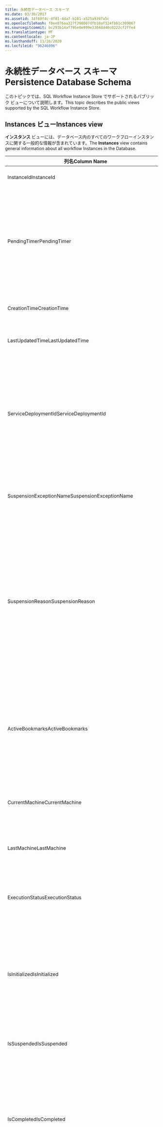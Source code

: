 ```yaml
---
title: 永続性データベース スキーマ
ms.date: 03/30/2017
ms.assetid: 34f69f4c-df81-4da7-b281-a525a9397a5c
ms.openlocfilehash: f0ee076aa327f298007dfb18af324fb81c309067
ms.sourcegitcommit: bc293b14af795e0e999e3304dd40c0222cf2ffe4
ms.translationtype: MT
ms.contentlocale: ja-JP
ms.lasthandoff: 11/26/2020
ms.locfileid: "96246096"
---
```

# <a name="persistence-database-schema"></a><span data-ttu-id="d2df3-102">永続性データベース スキーマ</span><span class="sxs-lookup"><span data-stu-id="d2df3-102">Persistence Database Schema</span></span>

<span data-ttu-id="d2df3-103">このトピックでは、SQL Workflow Instance Store でサポートされるパブリック ビューについて説明します。</span><span class="sxs-lookup"><span data-stu-id="d2df3-103">This topic describes the public views supported by the SQL Workflow Instance Store.</span></span>  
  
## <a name="instances-view"></a><span data-ttu-id="d2df3-104">Instances ビュー</span><span class="sxs-lookup"><span data-stu-id="d2df3-104">Instances view</span></span>  

 <span data-ttu-id="d2df3-105">**インスタンス** ビューには、データベース内のすべてのワークフローインスタンスに関する一般的な情報が含まれています。</span><span class="sxs-lookup"><span data-stu-id="d2df3-105">The **Instances** view contains general information about all workflow Instances in the Database.</span></span>  
  
|<span data-ttu-id="d2df3-106">列名</span><span class="sxs-lookup"><span data-stu-id="d2df3-106">Column Name</span></span>|<span data-ttu-id="d2df3-107">列の型</span><span class="sxs-lookup"><span data-stu-id="d2df3-107">Column Type</span></span>|<span data-ttu-id="d2df3-108">説明</span><span class="sxs-lookup"><span data-stu-id="d2df3-108">Description</span></span>|  
|-----------------|-----------------|-----------------|  
|<span data-ttu-id="d2df3-109">InstanceId</span><span class="sxs-lookup"><span data-stu-id="d2df3-109">InstanceId</span></span>|<span data-ttu-id="d2df3-110">UniqueIdentifier</span><span class="sxs-lookup"><span data-stu-id="d2df3-110">UniqueIdentifier</span></span>|<span data-ttu-id="d2df3-111">ワークフロー インスタンスの ID。</span><span class="sxs-lookup"><span data-stu-id="d2df3-111">The ID of a workflow instance.</span></span>|  
|<span data-ttu-id="d2df3-112">PendingTimer</span><span class="sxs-lookup"><span data-stu-id="d2df3-112">PendingTimer</span></span>|<span data-ttu-id="d2df3-113">DateTime</span><span class="sxs-lookup"><span data-stu-id="d2df3-113">DateTime</span></span>|<span data-ttu-id="d2df3-114">ワークフローが Delay アクティビティでブロックされていて、タイマーが時間切れになってから再開されることを示します。</span><span class="sxs-lookup"><span data-stu-id="d2df3-114">Indicates that the workflow is blocked on a Delay activity and will be resumed after the timer expires.</span></span> <span data-ttu-id="d2df3-115">タイマーが時間切れになるまで待機するようにワークフローがブロックされていない場合は null になります。</span><span class="sxs-lookup"><span data-stu-id="d2df3-115">This value can be null if the workflow is not blocked waiting on a timer to expire.</span></span>|  
|<span data-ttu-id="d2df3-116">CreationTime</span><span class="sxs-lookup"><span data-stu-id="d2df3-116">CreationTime</span></span>|<span data-ttu-id="d2df3-117">DateTime</span><span class="sxs-lookup"><span data-stu-id="d2df3-117">DateTime</span></span>|<span data-ttu-id="d2df3-118">ワークフローが作成された日時を示します。</span><span class="sxs-lookup"><span data-stu-id="d2df3-118">Indicates when the workflow was created.</span></span>|  
|<span data-ttu-id="d2df3-119">LastUpdatedTime</span><span class="sxs-lookup"><span data-stu-id="d2df3-119">LastUpdatedTime</span></span>|<span data-ttu-id="d2df3-120">DateTime</span><span class="sxs-lookup"><span data-stu-id="d2df3-120">DateTime</span></span>|<span data-ttu-id="d2df3-121">ワークフローがデータベースに最後に永続化された日時を示します。</span><span class="sxs-lookup"><span data-stu-id="d2df3-121">Indicates the last time that the workflow was persisted to the database.</span></span>|  
|<span data-ttu-id="d2df3-122">ServiceDeploymentId</span><span class="sxs-lookup"><span data-stu-id="d2df3-122">ServiceDeploymentId</span></span>|<span data-ttu-id="d2df3-123">BigInt</span><span class="sxs-lookup"><span data-stu-id="d2df3-123">BigInt</span></span>|<span data-ttu-id="d2df3-124">[ServiceDeployments] ビューに対する外部キーとして機能します。</span><span class="sxs-lookup"><span data-stu-id="d2df3-124">Acts as a foreign key to the [ServiceDeployments] view.</span></span> <span data-ttu-id="d2df3-125">現在のワークフロー インスタンスが Web ホスト型サービスのインスタンスの場合、この列に値が設定されます。それ以外の場合は NULL に設定されます。</span><span class="sxs-lookup"><span data-stu-id="d2df3-125">If the current workflow instance is an instance of a web-hosted service, then this column has a value, otherwise it is set to NULL.</span></span>|  
|<span data-ttu-id="d2df3-126">SuspensionExceptionName</span><span class="sxs-lookup"><span data-stu-id="d2df3-126">SuspensionExceptionName</span></span>|<span data-ttu-id="d2df3-127">Nvarchar(450)</span><span class="sxs-lookup"><span data-stu-id="d2df3-127">Nvarchar(450)</span></span>|<span data-ttu-id="d2df3-128">ワークフローの中断の原因となった例外の種類 (InvalidOperationException など) を示します。</span><span class="sxs-lookup"><span data-stu-id="d2df3-128">Indicates the type of exception (e.g. InvalidOperationException) that caused the workflow to suspend.</span></span>|  
|<span data-ttu-id="d2df3-129">SuspensionReason</span><span class="sxs-lookup"><span data-stu-id="d2df3-129">SuspensionReason</span></span>|<span data-ttu-id="d2df3-130">Nvarchar(max)</span><span class="sxs-lookup"><span data-stu-id="d2df3-130">Nvarchar(max)</span></span>|<span data-ttu-id="d2df3-131">ワークフロー インスタンスが中断された理由を示します。</span><span class="sxs-lookup"><span data-stu-id="d2df3-131">Indicates why the Workflow Instance was suspended.</span></span> <span data-ttu-id="d2df3-132">例外が原因でインスタンスが中断された場合は、例外に関連付けられているメッセージが格納されます。</span><span class="sxs-lookup"><span data-stu-id="d2df3-132">If an exception caused the instance to suspend, then this column contains the message associated with the exception.</span></span><br /><br /> <span data-ttu-id="d2df3-133">手動でインスタンスが中断された場合は、ユーザーが指定したインスタンスの中断理由が格納されます。</span><span class="sxs-lookup"><span data-stu-id="d2df3-133">If the instance was manually suspended, then this column contains the user-specified reason for suspending the instance.</span></span>|  
|<span data-ttu-id="d2df3-134">ActiveBookmarks</span><span class="sxs-lookup"><span data-stu-id="d2df3-134">ActiveBookmarks</span></span>|<span data-ttu-id="d2df3-135">Nvarchar(max)</span><span class="sxs-lookup"><span data-stu-id="d2df3-135">Nvarchar(max)</span></span>|<span data-ttu-id="d2df3-136">ワークフロー インスタンスがアイドル状態の場合、このプロパティはインスタンスがブロックされているブックマークを示します。</span><span class="sxs-lookup"><span data-stu-id="d2df3-136">If the workflow Instance is Idle, this property indicates what bookmarks the instance is blocked on.</span></span> <span data-ttu-id="d2df3-137">インスタンスがアイドル状態でない場合は、この列は NULL になります。</span><span class="sxs-lookup"><span data-stu-id="d2df3-137">If the Instance is not idle, then this column is NULL.</span></span>|  
|<span data-ttu-id="d2df3-138">CurrentMachine</span><span class="sxs-lookup"><span data-stu-id="d2df3-138">CurrentMachine</span></span>|<span data-ttu-id="d2df3-139">Nvarchar(128)</span><span class="sxs-lookup"><span data-stu-id="d2df3-139">Nvarchar(128)</span></span>|<span data-ttu-id="d2df3-140">ワークフロー インスタンスを現在メモリに読み込んでいるコンピューターの名前を示します。</span><span class="sxs-lookup"><span data-stu-id="d2df3-140">Indicates the name of the computer currently has the workflow Instance loaded in memory.</span></span>|  
|<span data-ttu-id="d2df3-141">LastMachine</span><span class="sxs-lookup"><span data-stu-id="d2df3-141">LastMachine</span></span>|<span data-ttu-id="d2df3-142">Nvarchar(450)</span><span class="sxs-lookup"><span data-stu-id="d2df3-142">Nvarchar(450)</span></span>|<span data-ttu-id="d2df3-143">ワークフロー インスタンスを最後に読み込んだコンピューターを示します。</span><span class="sxs-lookup"><span data-stu-id="d2df3-143">Indicates the last computer that loaded the workflow instance.</span></span>|  
|<span data-ttu-id="d2df3-144">ExecutionStatus</span><span class="sxs-lookup"><span data-stu-id="d2df3-144">ExecutionStatus</span></span>|<span data-ttu-id="d2df3-145">Nvarchar(450)</span><span class="sxs-lookup"><span data-stu-id="d2df3-145">Nvarchar(450)</span></span>|<span data-ttu-id="d2df3-146">ワークフローの現在の実行状態を示します。</span><span class="sxs-lookup"><span data-stu-id="d2df3-146">Indicates the current execution state of the Workflow.</span></span> <span data-ttu-id="d2df3-147">**実行**、**アイドル**、**終了** などの状態があります。</span><span class="sxs-lookup"><span data-stu-id="d2df3-147">Possible states include **Executing**, **Idle**, **Closed**.</span></span>|  
|<span data-ttu-id="d2df3-148">IsInitialized</span><span class="sxs-lookup"><span data-stu-id="d2df3-148">IsInitialized</span></span>|<span data-ttu-id="d2df3-149">ビット</span><span class="sxs-lookup"><span data-stu-id="d2df3-149">Bit</span></span>|<span data-ttu-id="d2df3-150">ワークフロー インスタンスが初期化されているかどうかを示します。</span><span class="sxs-lookup"><span data-stu-id="d2df3-150">Indicates whether the workflow instance has been initialized.</span></span> <span data-ttu-id="d2df3-151">初期化されたワークフロー インスタンスとは、少なくとも 1 回は永続化されているワークフロー インスタンスのことです。</span><span class="sxs-lookup"><span data-stu-id="d2df3-151">An initialized workflow instance is a workflow instance that has been persisted at least once.</span></span>|  
|<span data-ttu-id="d2df3-152">IsSuspended</span><span class="sxs-lookup"><span data-stu-id="d2df3-152">IsSuspended</span></span>|<span data-ttu-id="d2df3-153">ビット</span><span class="sxs-lookup"><span data-stu-id="d2df3-153">Bit</span></span>|<span data-ttu-id="d2df3-154">ワークフロー インスタンスが中断されているかどうかを示します。</span><span class="sxs-lookup"><span data-stu-id="d2df3-154">Indicates whether the workflow instance has been suspended.</span></span>|  
|<span data-ttu-id="d2df3-155">IsCompleted</span><span class="sxs-lookup"><span data-stu-id="d2df3-155">IsCompleted</span></span>|<span data-ttu-id="d2df3-156">ビット</span><span class="sxs-lookup"><span data-stu-id="d2df3-156">Bit</span></span>|<span data-ttu-id="d2df3-157">ワークフロー インスタンスの実行が完了しているかどうかを示します。</span><span class="sxs-lookup"><span data-stu-id="d2df3-157">Indicates whether the Workflow Instance has finished executing.</span></span> <span data-ttu-id="d2df3-158">**注:**  Iif **InstanceCompletionAction** プロパティが **DeleteAll** に設定されている場合、インスタンスは完了時にビューから削除されます。</span><span class="sxs-lookup"><span data-stu-id="d2df3-158">**Note:**  Iif the **InstanceCompletionAction** property is set to **DeleteAll**, the instances are removed from the view upon completion.</span></span>|  
|<span data-ttu-id="d2df3-159">EncodingOption</span><span class="sxs-lookup"><span data-stu-id="d2df3-159">EncodingOption</span></span>|<span data-ttu-id="d2df3-160">TinyInt</span><span class="sxs-lookup"><span data-stu-id="d2df3-160">TinyInt</span></span>|<span data-ttu-id="d2df3-161">データ プロパティのシリアル化に使用されるエンコーディングを示します。</span><span class="sxs-lookup"><span data-stu-id="d2df3-161">Describes the encoding used to serialize the data properties.</span></span><br /><br /> <span data-ttu-id="d2df3-162">-0: エンコードなし</span><span class="sxs-lookup"><span data-stu-id="d2df3-162">-   0 – No encoding</span></span><br /><span data-ttu-id="d2df3-163">-1 – GzipStream</span><span class="sxs-lookup"><span data-stu-id="d2df3-163">-   1 – GzipStream</span></span>|  
|<span data-ttu-id="d2df3-164">ReadWritePrimitiveDataProperties</span><span class="sxs-lookup"><span data-stu-id="d2df3-164">ReadWritePrimitiveDataProperties</span></span>|<span data-ttu-id="d2df3-165">Varbinary(max)</span><span class="sxs-lookup"><span data-stu-id="d2df3-165">Varbinary(max)</span></span>|<span data-ttu-id="d2df3-166">インスタンスが読み込まれるときにワークフロー ランタイムに戻される、シリアル化されたインスタンスのデータ プロパティが格納されます。</span><span class="sxs-lookup"><span data-stu-id="d2df3-166">Contains serialized instance data properties that will be provided back to the workflow Runtime when the instance is loaded.</span></span><br /><br /> <span data-ttu-id="d2df3-167">プリミティブ型の各プロパティはネイティブな CLR 型です。つまり、BLOB を逆シリアル化するときに特別なアセンブリは必要ありません。</span><span class="sxs-lookup"><span data-stu-id="d2df3-167">Each primitive property is a native CLR type, which means that no special assemblies are needed to deserialize the blob.</span></span>|  
|<span data-ttu-id="d2df3-168">WriteOnlyPrimitiveDataProperties</span><span class="sxs-lookup"><span data-stu-id="d2df3-168">WriteOnlyPrimitiveDataProperties</span></span>|<span data-ttu-id="d2df3-169">Varbinary(max)</span><span class="sxs-lookup"><span data-stu-id="d2df3-169">Varbinary(max)</span></span>|<span data-ttu-id="d2df3-170">インスタンスが読み込まれるときにワークフロー ランタイムに戻されない、シリアル化されたインスタンスのデータ プロパティが格納されます。</span><span class="sxs-lookup"><span data-stu-id="d2df3-170">Contains serialized instance data properties that are not provided back to the workflow runtime when the instance is loaded.</span></span><br /><br /> <span data-ttu-id="d2df3-171">プリミティブ型の各プロパティはネイティブな CLR 型です。つまり、BLOB を逆シリアル化するときに特別なアセンブリは必要ありません。</span><span class="sxs-lookup"><span data-stu-id="d2df3-171">Each primitive property is a native CLR type, which means that no special assemblies are needed to deserialize the blob.</span></span>|  
|<span data-ttu-id="d2df3-172">ReadWriteComplexDataProperties</span><span class="sxs-lookup"><span data-stu-id="d2df3-172">ReadWriteComplexDataProperties</span></span>|<span data-ttu-id="d2df3-173">Varbinary(max)</span><span class="sxs-lookup"><span data-stu-id="d2df3-173">Varbinary(max)</span></span>|<span data-ttu-id="d2df3-174">インスタンスが読み込まれるときにワークフロー ランタイムに戻される、シリアル化されたインスタンスのデータ プロパティが格納されます。</span><span class="sxs-lookup"><span data-stu-id="d2df3-174">Contains serialized instance data properties that will be provided back to the workflow runtime when the instance is loaded.</span></span><br /><br /> <span data-ttu-id="d2df3-175">デシリアライザーで、この BLOB に格納されているすべてのオブジェクト型を認識している必要があります。</span><span class="sxs-lookup"><span data-stu-id="d2df3-175">A deserializer would require knowledge of all object types stored in this blob.</span></span>|  
|<span data-ttu-id="d2df3-176">WriteOnlyComplexDataProperties</span><span class="sxs-lookup"><span data-stu-id="d2df3-176">WriteOnlyComplexDataProperties</span></span>|<span data-ttu-id="d2df3-177">Varbinary(max)</span><span class="sxs-lookup"><span data-stu-id="d2df3-177">Varbinary(max)</span></span>|<span data-ttu-id="d2df3-178">インスタンスが読み込まれるときにワークフロー ランタイムに戻されない、シリアル化されたインスタンスのデータ プロパティが格納されます。</span><span class="sxs-lookup"><span data-stu-id="d2df3-178">Contains serialized instance data properties that are not provided back to the workflow runtime when the instance is loaded.</span></span><br /><br /> <span data-ttu-id="d2df3-179">デシリアライザーで、この BLOB に格納されているすべてのオブジェクト型を認識している必要があります。</span><span class="sxs-lookup"><span data-stu-id="d2df3-179">A deserializer would require knowledge of all object types stored in this blob.</span></span>|  
|<span data-ttu-id="d2df3-180">IdentityName</span><span class="sxs-lookup"><span data-stu-id="d2df3-180">IdentityName</span></span>|<span data-ttu-id="d2df3-181">Nvarchar(max)</span><span class="sxs-lookup"><span data-stu-id="d2df3-181">Nvarchar(max)</span></span>|<span data-ttu-id="d2df3-182">ワークフロー定義の名前。</span><span class="sxs-lookup"><span data-stu-id="d2df3-182">The name of the workflow definition.</span></span>|  
|<span data-ttu-id="d2df3-183">IdentityPackage</span><span class="sxs-lookup"><span data-stu-id="d2df3-183">IdentityPackage</span></span>|<span data-ttu-id="d2df3-184">Nvarchar(max)</span><span class="sxs-lookup"><span data-stu-id="d2df3-184">Nvarchar(max)</span></span>|<span data-ttu-id="d2df3-185">ワークフローが作成されたときに指定されたパッケージの情報 (アセンブリ名など)。</span><span class="sxs-lookup"><span data-stu-id="d2df3-185">The package information given when the workflow was created (such as the assembly name).</span></span>|  
|<span data-ttu-id="d2df3-186">Build</span><span class="sxs-lookup"><span data-stu-id="d2df3-186">Build</span></span>|<span data-ttu-id="d2df3-187">BigInt</span><span class="sxs-lookup"><span data-stu-id="d2df3-187">BigInt</span></span>|<span data-ttu-id="d2df3-188">ワークフロー バージョンのビルド番号。</span><span class="sxs-lookup"><span data-stu-id="d2df3-188">The build number of the workflow version.</span></span>|  
|<span data-ttu-id="d2df3-189">Major</span><span class="sxs-lookup"><span data-stu-id="d2df3-189">Major</span></span>|<span data-ttu-id="d2df3-190">BigInt</span><span class="sxs-lookup"><span data-stu-id="d2df3-190">BigInt</span></span>|<span data-ttu-id="d2df3-191">ワークフロー バージョンのメジャー番号。</span><span class="sxs-lookup"><span data-stu-id="d2df3-191">The major number of the workflow version.</span></span>|  
|<span data-ttu-id="d2df3-192">マイナー</span><span class="sxs-lookup"><span data-stu-id="d2df3-192">Minor</span></span>|<span data-ttu-id="d2df3-193">BigInt</span><span class="sxs-lookup"><span data-stu-id="d2df3-193">BigInt</span></span>|<span data-ttu-id="d2df3-194">ワークフロー バージョンのマイナー番号。</span><span class="sxs-lookup"><span data-stu-id="d2df3-194">The minor number of the workflow version.</span></span>|  
|<span data-ttu-id="d2df3-195">リビジョン</span><span class="sxs-lookup"><span data-stu-id="d2df3-195">Revision</span></span>|<span data-ttu-id="d2df3-196">BigInt</span><span class="sxs-lookup"><span data-stu-id="d2df3-196">BigInt</span></span>|<span data-ttu-id="d2df3-197">ワークフロー バージョンのリビジョン番号。</span><span class="sxs-lookup"><span data-stu-id="d2df3-197">The revision number of the workflow version.</span></span>|  
  
> [!CAUTION]
> <span data-ttu-id="d2df3-198">**インスタンス** ビューには、Delete トリガーも含まれています。</span><span class="sxs-lookup"><span data-stu-id="d2df3-198">The **Instances** view also contains a Delete trigger.</span></span> <span data-ttu-id="d2df3-199">適切な権限を持つユーザーは、このビューに対して delete ステートメントを実行して、データベースからワークフロー インスタンスを強制的に削除することができます。</span><span class="sxs-lookup"><span data-stu-id="d2df3-199">Users with the appropriate permissions can execute delete statements against this view that will forcefully remove workflow Instances from the Database.</span></span> <span data-ttu-id="d2df3-200">ただし、ワークフロー ランタイムからインスタンスを削除すると意図しない結果を引き起こすことがあるため、ビューから直接削除する方法は最後の手段としてのみ使用することをお勧めします。</span><span class="sxs-lookup"><span data-stu-id="d2df3-200">We recommend deleting directly from the view only as a last resort because deleting an instance from underneath the workflow runtime could result in unintended consequences.</span></span> <span data-ttu-id="d2df3-201">代わりに、ワークフロー インスタンス管理エンドポイントを使用して、ワークフロー ランタイムでインスタンスを終了するようにしてください。</span><span class="sxs-lookup"><span data-stu-id="d2df3-201">Instead, use the Workflow Instance Management Endpoint to have the workflow runtime terminate the instance.</span></span> <span data-ttu-id="d2df3-202">ビューから多数のインスタンスを削除する場合は、それらのインスタンスで稼動しているアクティブなランタイムがないことを確認してください。</span><span class="sxs-lookup"><span data-stu-id="d2df3-202">If you want to delete a large number of Instances from the view, make sure there are no active runtimes that could be operating on these instances.</span></span>  
  
## <a name="servicedeployments-view"></a><span data-ttu-id="d2df3-203">ServiceDeployments ビュー</span><span class="sxs-lookup"><span data-stu-id="d2df3-203">ServiceDeployments view</span></span>  

 <span data-ttu-id="d2df3-204">**Servicedeployments** ビューには、すべての WEB (IIS/WAS) でホストされるワークフローサービスの展開情報が含まれています。</span><span class="sxs-lookup"><span data-stu-id="d2df3-204">The **ServiceDeployments** view contains deployment information for all Web (IIS/WAS) hosted workflow services.</span></span> <span data-ttu-id="d2df3-205">Web ホストされる各ワークフローインスタンスには、このビューの行を参照する **Servicedeploymentid** が含まれます。</span><span class="sxs-lookup"><span data-stu-id="d2df3-205">Each workflow instance that is Web-hosted will contain a **ServiceDeploymentId** that refers to a row in this view.</span></span>  
  
|<span data-ttu-id="d2df3-206">列名</span><span class="sxs-lookup"><span data-stu-id="d2df3-206">Column Name</span></span>|<span data-ttu-id="d2df3-207">列の型</span><span class="sxs-lookup"><span data-stu-id="d2df3-207">Column Type</span></span>|<span data-ttu-id="d2df3-208">説明</span><span class="sxs-lookup"><span data-stu-id="d2df3-208">Description</span></span>|  
|-----------------|-----------------|-----------------|  
|<span data-ttu-id="d2df3-209">ServiceDeploymentId</span><span class="sxs-lookup"><span data-stu-id="d2df3-209">ServiceDeploymentId</span></span>|<span data-ttu-id="d2df3-210">BigInt</span><span class="sxs-lookup"><span data-stu-id="d2df3-210">BigInt</span></span>|<span data-ttu-id="d2df3-211">このビューの主キー。</span><span class="sxs-lookup"><span data-stu-id="d2df3-211">The primary key for this view.</span></span>|  
|<span data-ttu-id="d2df3-212">SiteName</span><span class="sxs-lookup"><span data-stu-id="d2df3-212">SiteName</span></span>|<span data-ttu-id="d2df3-213">Nvarchar(max)</span><span class="sxs-lookup"><span data-stu-id="d2df3-213">Nvarchar(max)</span></span>|<span data-ttu-id="d2df3-214">ワークフローサービス ( **既定の Web サイト** など) を含むサイトの名前を表します。</span><span class="sxs-lookup"><span data-stu-id="d2df3-214">Represents the name of the site that contains the workflow service (e.g. **Default Web Site**).</span></span>|  
|<span data-ttu-id="d2df3-215">RelativeServicePath</span><span class="sxs-lookup"><span data-stu-id="d2df3-215">RelativeServicePath</span></span>|<span data-ttu-id="d2df3-216">Nvarchar(max)</span><span class="sxs-lookup"><span data-stu-id="d2df3-216">Nvarchar(max)</span></span>|<span data-ttu-id="d2df3-217">ワークフロー サービスの仮想パスを、サイトを基準とした相対パスで表します </span><span class="sxs-lookup"><span data-stu-id="d2df3-217">Represents the virtual path relative to the site that points to the workflow service.</span></span> <span data-ttu-id="d2df3-218">など.  **/app1/PurchaseOrderService.svc**)。</span><span class="sxs-lookup"><span data-stu-id="d2df3-218">(e.g.  **/app1/PurchaseOrderService.svc**).</span></span>|  
|<span data-ttu-id="d2df3-219">RelativeApplicationPath</span><span class="sxs-lookup"><span data-stu-id="d2df3-219">RelativeApplicationPath</span></span>|<span data-ttu-id="d2df3-220">Nvarchar(max)</span><span class="sxs-lookup"><span data-stu-id="d2df3-220">Nvarchar(max)</span></span>|<span data-ttu-id="d2df3-221">ワークフロー サービスを含むアプリケーションの仮想パスを、サイトを基準とした相対パスで表します </span><span class="sxs-lookup"><span data-stu-id="d2df3-221">Represents the virtual path relative to the site that points to an application that contains the workflow service.</span></span> <span data-ttu-id="d2df3-222">(例: **/app1**)。</span><span class="sxs-lookup"><span data-stu-id="d2df3-222">(e.g. **/app1**).</span></span>|  
|<span data-ttu-id="d2df3-223">ServiceName</span><span class="sxs-lookup"><span data-stu-id="d2df3-223">ServiceName</span></span>|<span data-ttu-id="d2df3-224">Nvarchar(max)</span><span class="sxs-lookup"><span data-stu-id="d2df3-224">Nvarchar(max)</span></span>|<span data-ttu-id="d2df3-225">ワークフロー サービスの名前を表します </span><span class="sxs-lookup"><span data-stu-id="d2df3-225">Represents the name of the workflow Service.</span></span> <span data-ttu-id="d2df3-226">(例: **PurchaseOrderService**)。</span><span class="sxs-lookup"><span data-stu-id="d2df3-226">(e.g. **PurchaseOrderService**).</span></span>|  
|<span data-ttu-id="d2df3-227">ServiceNamespace</span><span class="sxs-lookup"><span data-stu-id="d2df3-227">ServiceNamespace</span></span>|<span data-ttu-id="d2df3-228">Nvarchar(max)</span><span class="sxs-lookup"><span data-stu-id="d2df3-228">Nvarchar(max)</span></span>|<span data-ttu-id="d2df3-229">ワークフロー サービスの名前空間を表します </span><span class="sxs-lookup"><span data-stu-id="d2df3-229">Represents the namespace of the workflow Service.</span></span> <span data-ttu-id="d2df3-230">(例: **MyCompany**)。</span><span class="sxs-lookup"><span data-stu-id="d2df3-230">(e.g. **MyCompany**).</span></span>|  
  
 <span data-ttu-id="d2df3-231">ServiceDeployments ビューには、Delete トリガーも含まれています。</span><span class="sxs-lookup"><span data-stu-id="d2df3-231">The ServiceDeployments View also contains a Delete trigger.</span></span> <span data-ttu-id="d2df3-232">適切な権限を持つユーザーは、このビューに対して delete ステートメントを実行して、データベースから ServiceDeployment のエントリを削除することができます。</span><span class="sxs-lookup"><span data-stu-id="d2df3-232">Users with the appropriate permissions can execute delete statements against this view to remove ServiceDeployment entries from the Database.</span></span> <span data-ttu-id="d2df3-233">以下の点に注意してください。</span><span class="sxs-lookup"><span data-stu-id="d2df3-233">Note that:</span></span>  
  
1. <span data-ttu-id="d2df3-234">このビューからエントリを削除するときは、実行前にデータベース全体をロックしなければならないため、この操作は高コストです。</span><span class="sxs-lookup"><span data-stu-id="d2df3-234">Deleting entries from this view is costly since the entire Database must be locked prior to performing this operation.</span></span> <span data-ttu-id="d2df3-235">これは、存在しない ServiceDeployment のエントリをワークフロー インスタンスが参照しないようにするために必要です。</span><span class="sxs-lookup"><span data-stu-id="d2df3-235">This is necessary to avoid the scenario where a workflow Instance could refer to a non-existent ServiceDeployment entry.</span></span> <span data-ttu-id="d2df3-236">このビューからの削除は、ダウンタイムか保守時間帯のみに行うようにしてください。</span><span class="sxs-lookup"><span data-stu-id="d2df3-236">Delete from this view only during down times / maintenance windows.</span></span>  
  
2. <span data-ttu-id="d2df3-237">**インスタンス** ビューのエントリによって参照されている servicedeployment 行を削除しようとすると、操作は実行されません。</span><span class="sxs-lookup"><span data-stu-id="d2df3-237">Any attempt to delete a ServiceDeployment row which is referenced to by entries in the **Instances** view will result in a no-op.</span></span> <span data-ttu-id="d2df3-238">削除できるのは、参照がない ServiceDeployment 行だけです。</span><span class="sxs-lookup"><span data-stu-id="d2df3-238">You can only delete ServiceDeployment rows with zero references.</span></span>  
  
## <a name="instancepromotedproperties-view"></a><span data-ttu-id="d2df3-239">InstancePromotedProperties ビュー</span><span class="sxs-lookup"><span data-stu-id="d2df3-239">InstancePromotedProperties view</span></span>  

 <span data-ttu-id="d2df3-240">**InstancePromotedProperties** ビューには、ユーザーによって指定されたすべての昇格させたプロパティの情報が含まれています。</span><span class="sxs-lookup"><span data-stu-id="d2df3-240">The **InstancePromotedProperties** view contains information for all the promoted properties that are specified by the user.</span></span> <span data-ttu-id="d2df3-241">昇格されたプロパティはファーストクラスのプロパティとして機能します。ユーザーは、このプロパティをクエリで使用してインスタンスを取得できます。</span><span class="sxs-lookup"><span data-stu-id="d2df3-241">A promoted property functions as a first-class property, which a user can use in queries to retrieve instances.</span></span>  <span data-ttu-id="d2df3-242">たとえば、注文のコストを常に **Value1** 列に格納する PurchaseOrder 昇格をユーザーが追加できます。</span><span class="sxs-lookup"><span data-stu-id="d2df3-242">For example, a user could add a PurchaseOrder promotion which always stores the cost of an order in the **Value1** column.</span></span> <span data-ttu-id="d2df3-243">これにより、コストが特定の値を超えるすべての購買発注書を照会することができます。</span><span class="sxs-lookup"><span data-stu-id="d2df3-243">This would enable a user to query for all purchase orders whose cost exceeds a certain value.</span></span>  
  
|<span data-ttu-id="d2df3-244">列の型</span><span class="sxs-lookup"><span data-stu-id="d2df3-244">Column Type</span></span>|<span data-ttu-id="d2df3-245">列の型</span><span class="sxs-lookup"><span data-stu-id="d2df3-245">Column Type</span></span>|<span data-ttu-id="d2df3-246">説明</span><span class="sxs-lookup"><span data-stu-id="d2df3-246">Description</span></span>|  
|-|-|-|  
|<span data-ttu-id="d2df3-247">InstanceId</span><span class="sxs-lookup"><span data-stu-id="d2df3-247">InstanceId</span></span>|<span data-ttu-id="d2df3-248">UniqueIdentifier</span><span class="sxs-lookup"><span data-stu-id="d2df3-248">UniqueIdentifier</span></span>|<span data-ttu-id="d2df3-249">ワークフロー インスタンスの ID。</span><span class="sxs-lookup"><span data-stu-id="d2df3-249">The ID of the Workflow Instance</span></span>|  
|<span data-ttu-id="d2df3-250">EncodingOption</span><span class="sxs-lookup"><span data-stu-id="d2df3-250">EncodingOption</span></span>|<span data-ttu-id="d2df3-251">TinyInt</span><span class="sxs-lookup"><span data-stu-id="d2df3-251">TinyInt</span></span>|<span data-ttu-id="d2df3-252">昇格されたバイナリ プロパティのシリアル化に使用されるエンコーディングを示します。</span><span class="sxs-lookup"><span data-stu-id="d2df3-252">Describes the encoding used to serialize the promoted binary properties.</span></span><br /><br /> <span data-ttu-id="d2df3-253">-0: エンコードなし</span><span class="sxs-lookup"><span data-stu-id="d2df3-253">-   0 – No encoding</span></span><br /><span data-ttu-id="d2df3-254">-1 – GZipStream</span><span class="sxs-lookup"><span data-stu-id="d2df3-254">-   1 – GZipStream</span></span>|  
|<span data-ttu-id="d2df3-255">PromotionName</span><span class="sxs-lookup"><span data-stu-id="d2df3-255">PromotionName</span></span>|<span data-ttu-id="d2df3-256">Nvarchar(400)</span><span class="sxs-lookup"><span data-stu-id="d2df3-256">Nvarchar(400)</span></span>|<span data-ttu-id="d2df3-257">このインスタンスに関連付けられた昇格の名前。</span><span class="sxs-lookup"><span data-stu-id="d2df3-257">The name of the Promotion associated with this instance.</span></span> <span data-ttu-id="d2df3-258">PromotionName は、この行の汎用的な列にコンテキストを追加するために必要です。</span><span class="sxs-lookup"><span data-stu-id="d2df3-258">The PromotionName is needed to add context to the generic columns in this row.</span></span><br /><br /> <span data-ttu-id="d2df3-259">たとえば、PromotionName が PurchaseOrder の場合、Value1 に注文のコスト、Value2 に注文を行った顧客の名前、Value 3 に顧客の住所のように格納されることを示します。</span><span class="sxs-lookup"><span data-stu-id="d2df3-259">For example, a PromotionName of PurchaseOrder could indicate that Value1 contains the cost of the order, Value2 contains the name of the customer who placed the order, Value 3 contains the address of the customer, and so on.</span></span>|  
|<span data-ttu-id="d2df3-260">Value[1-32]</span><span class="sxs-lookup"><span data-stu-id="d2df3-260">Value[1-32]</span></span>|<span data-ttu-id="d2df3-261">SqlVariant</span><span class="sxs-lookup"><span data-stu-id="d2df3-261">SqlVariant</span></span>|<span data-ttu-id="d2df3-262">Value[1-32] には、SqlVariant 列に格納できる値が格納されます。</span><span class="sxs-lookup"><span data-stu-id="d2df3-262">Value[1-32] contains values that can be stored in a SqlVariant column.</span></span> <span data-ttu-id="d2df3-263">1 つの昇格に 32 を超える SqlVariant を格納することはできません。</span><span class="sxs-lookup"><span data-stu-id="d2df3-263">A single promotion cannot contain more than 32 SqlVariants.</span></span>|  
|<span data-ttu-id="d2df3-264">Value[33-64]</span><span class="sxs-lookup"><span data-stu-id="d2df3-264">Value[33-64]</span></span>|<span data-ttu-id="d2df3-265">Varbinary(max)</span><span class="sxs-lookup"><span data-stu-id="d2df3-265">Varbinary(max)</span></span>|<span data-ttu-id="d2df3-266">Value[33-64] には、シリアル化された値が格納されます。たとえば、Value33 に購入品目の JPEG を格納することができます。</span><span class="sxs-lookup"><span data-stu-id="d2df3-266">Value[33-64] contains serialized values.For instance, Value33 could contain a JPEG of an item being purchased.</span></span> <span data-ttu-id="d2df3-267">1 つの昇格に 32 を超えるバイナリ プロパティを格納することはできません。</span><span class="sxs-lookup"><span data-stu-id="d2df3-267">A single promotion cannot contain more than 32 binary properties</span></span>|  
  
 <span data-ttu-id="d2df3-268">InstancePromotedProperties ビューはスキーマ バインドであるため、このビューに対するクエリを最適化するために、1 つまたは複数の列にインデックスを追加することができます。</span><span class="sxs-lookup"><span data-stu-id="d2df3-268">The InstancePromotedProperties view is schema bound, which means that users can add indices on one or more columns in order to optimize queries against this view.</span></span>  
  
> [!NOTE]
> <span data-ttu-id="d2df3-269">インデックス付きビューを使用する場合、必要なストレージが多くなり、処理のオーバーヘッドが増加します。</span><span class="sxs-lookup"><span data-stu-id="d2df3-269">An indexed view requires more storage and adds additional processing overhead.</span></span> <span data-ttu-id="d2df3-270">詳細については、 [SQL Server 2008 のインデックス付きビューでのパフォーマンスの向上](/previous-versions/sql/sql-server-2008/dd171921(v=sql.100)) に関する説明を参照してください。</span><span class="sxs-lookup"><span data-stu-id="d2df3-270">Please refer to [Improving Performance with SQL Server 2008 Indexed Views](/previous-versions/sql/sql-server-2008/dd171921(v=sql.100)) for more information.</span></span>
